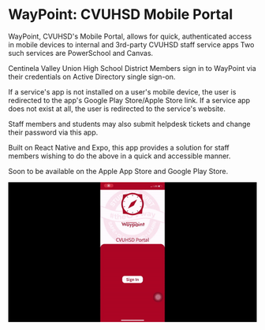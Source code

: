 # WayPoint: CVUHSD Mobile Portal

WayPoint, CVUHSD's Mobile Portal, allows for quick, authenticated access in mobile devices to internal and 3rd-party CVUHSD staff service apps Two such services are PowerSchool and Canvas.  

Centinela Valley Union High School District Members sign in to WayPoint via their credentials on Active Directory single sign-on.   

If a service's app is not installed on a user's mobile device, the user is redirected to the app's Google Play Store/Apple Store link. If a service app does not exist at all, the user is redirected to the service's website.

Staff members and students may also submit helpdesk tickets and change their password via this app.

Built on React Native and Expo, this app provides a solution for staff members wishing to do the above in a quick and accessible manner.  

Soon to be available on the Apple App Store and Google Play Store. 

![til](./demo.gif)